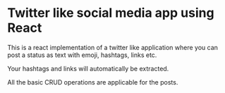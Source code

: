 # Twitter like social media app using React

This is a react implementation of a twitter like application where you can post a status as text with emoji, hashtags, links etc. 

Your hashtags and links will automatically be extracted.

All the basic CRUD operations are applicable for the posts.

